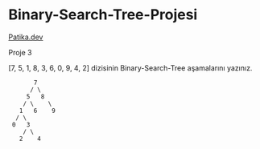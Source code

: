 # Binary-Search-Tree-Projesi

[Patika.dev](www.patika.dev)

Proje 3

[7, 5, 1, 8, 3, 6, 0, 9, 4, 2] dizisinin Binary-Search-Tree aşamalarını yazınız.


           7
          / \
         5   8
        / \    \
       1   6    9
      / \
     0   3
        / \
       2    4
    
    
 
